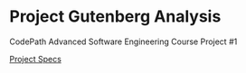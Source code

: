 # Project Gutenberg Analysis
CodePath Advanced Software Engineering Course Project #1

[Project Specs](https://docs.google.com/document/d/1RcwQSXmcyxLWJ8FezW5PNOEAVI08IYxpOdwRtZbZ4KI/edit)
